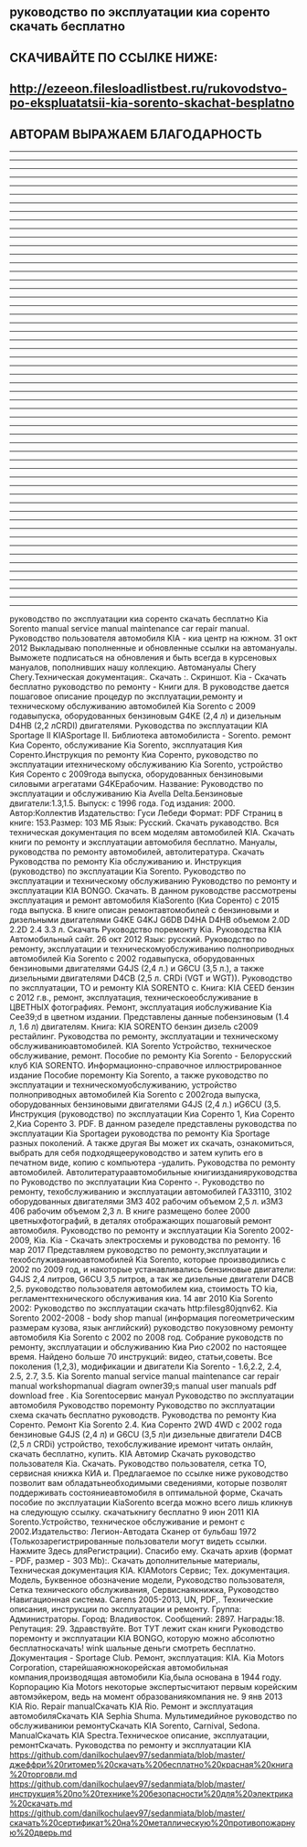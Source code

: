 руководство по эксплуатации киа соренто скачать бесплатно
--------------------------------------------------
СКАЧИВАЙТЕ ПО ССЫЛКЕ НИЖЕ:
--------------------------------------------------
http://ezeeon.filesloadlistbest.ru/rukovodstvo-po-ekspluatatsii-kia-sorento-skachat-besplatno
--------------------------------------------------
АВТОРАМ ВЫРАЖАЕМ БЛАГОДАРНОСТЬ
--------------------------------------------------
--------------------------------------------------
--------------------------------------------------
--------------------------------------------------
--------------------------------------------------
--------------------------------------------------
--------------------------------------------------
--------------------------------------------------
--------------------------------------------------
--------------------------------------------------
--------------------------------------------------
--------------------------------------------------
--------------------------------------------------
--------------------------------------------------
--------------------------------------------------
--------------------------------------------------
--------------------------------------------------
--------------------------------------------------
--------------------------------------------------
--------------------------------------------------
--------------------------------------------------
--------------------------------------------------
--------------------------------------------------
--------------------------------------------------
--------------------------------------------------
--------------------------------------------------
--------------------------------------------------
--------------------------------------------------
--------------------------------------------------
--------------------------------------------------
--------------------------------------------------
--------------------------------------------------
--------------------------------------------------
--------------------------------------------------
--------------------------------------------------
--------------------------------------------------
--------------------------------------------------
--------------------------------------------------
--------------------------------------------------
--------------------------------------------------
--------------------------------------------------
--------------------------------------------------
--------------------------------------------------
--------------------------------------------------
--------------------------------------------------
--------------------------------------------------
--------------------------------------------------
--------------------------------------------------
--------------------------------------------------
--------------------------------------------------
--------------------------------------------------
--------------------------------------------------
--------------------------------------------------
--------------------------------------------------
--------------------------------------------------
руководство по эксплуатации киа соренто скачать бесплатно Kia Sorento manual service manual maintenance car repair manual. Руководство пользователя автомобиля KIA - киа центр на южном. 31 окт 2012  Выкладываю пополненные и обновленные ссылки на автомануалы. Выможете подписаться на обновления  и быть всегда в курсеновых мануалов, пополнивших нашу коллекцию. Автомануалы Chery Chery.Техническая документация:. Скачать :. Cкриншот. Kia - Скачать бесплатно руководство по ремонту - Книги для. В руководстве дается пошаговое описание процедур по эксплуатации,ремонту и техническому обслуживанию автомобилей Kia Sorento c 2009 годавыпуска, оборудованных бензиновым G4KE (2,4 л) и дизельным D4HB (2,2 лCRDI) двигателями. Руководства по эксплуатации KIA Sportage II KIASportage II. Библиотека автомобилиста - Sorento. ремонт Киа Соренто, обслуживание Kia Sorento, эксплуатация Кия Соренто.Инструкция по ремонту Киа Соренто, руководство по эксплуатации итехническому обслуживанию Kia Sorento, устройство Кия Соренто с 2009года выпуска, оборудованных бензиновыми силовыми агрегатами G4KEрабочим. Название: Руководство по эксплуатации и обслуживанию Kia Avella Delta.Бензиновые двигатели:1.3,1.5. Выпуск: с 1996 года. Год издания: 2000. Автор:Коллектив Издательство: Гуси Лебеди Формат: PDF Страниц в книге: 153.Размер: 103 МБ Язык: Русский. Скачать рукаводство. Вся техническая документация по всем моделям автомобилей KIA. Скачать книги по ремонту и эксплуатации автомобиля бесплатно. Мануалы, руководства по ремонту автомобилей, автолитература. Скачать Руководства по ремонту Kia обслуживанию и. Инструкция (руководство) по эксплуатации Kia Sorento. Руководство по эксплуатации и техническому обслуживанию
Руководство по ремонту и эксплуатации KIA BONGO. Скачать. В данном руководстве рассмотрены эксплуатация и ремонт автомобиля KiaSorento (Киа Соренто) с 2015 года выпуска. В книге описан ремонтавтомобилей с бензиновыми и дизельными двигателями G4KE  G4KJ G6DB  D4HA  D4HB объемом 2.0D  2.2D  2.4  3.3 л. Скачать Руководство поремонту Kia. Руководства KIA  Автомобильный сайт. 26 окт 2012  Язык: русский. Руководство по ремонту, эксплуатации и техническомуобслуживанию полноприводных автомобилей Kia Sorento с 2002 годавыпуска, оборудованных бензиновыми двигателями G4JS (2,4 л.) и G6CU (3,5 л.), а также дизельными двигателями D4CB (2,5 л. CRDi (VGT и WGT)). Руководство по эксплуатации, ТО и ремонту KIA SORENTO с. Книга: KIA CEED бензин с 2012 г.в., ремонт, эксплуатация, техническоеобслуживание в ЦВЕТНЫХ фотографиях. Ремонт, эксплуатация иобслуживание Kia Cee39;d  в цветном издании. Представлены данные побензиновым (1.4 л, 1.6 л) двигателям. Книга: KIA SORENTO бензин  дизель с2009  рестайлинг. Руководства по ремонту, эксплуатации и техническому обслуживаниюавтомобилей. KIA Sorento Устройство, техническое обслуживание, ремонт. Пособие по ремонту Kia Sorento - Белорусский клуб KIA SORENTO. Информационно-справочное иллюстрированное издание Пособие поремонту Kia Sorento, а также руководство по эксплуатации и техническомуобслуживанию, устройство полноприводных автомобилей Kia Sorento с 2002года выпуска, оборудованных бензиновыми двигателями G4JS (2,4 л.) иG6CU (3,5. Инструкция (руководство) по эксплуатации Киа Соренто 1, Киа Соренто 2,Киа Соренто 3. PDF. В данном разеделе представлены руководства по эксплуатации Kia Sportageи руководства по ремонту Kia Sportage разных поколений. А также другая Вы может их скачать, ознакомиться, выбрать для себя подходящееруководство и затем купить его в печатном виде, копию с компьютера -удалить. Руководства по ремонту автомобилей. Автолитератураавтомобильные книгиизданияруководства по
Руководство по эксплуатации Киа Соренто -. Руководство по ремонту, техобслуживанию и эксплуатации автомобилей ГАЗ3110, 3102 оборудованных двигателями ЗМЗ 402 рабочим объемом 2,5 л. иЗМЗ 406 рабочим объемом 2,3 л. В книге размещено более 2000 цветныхфотографий, в деталях отображающих пошаговый ремонт автомобиля. Руководство по ремонту и эксплуатации Kia Sorento 2002-2009, Kia. Kia - Скачать электросхемы и руководства по ремонту. 16 мар 2017  Представляем руководство по ремонту,эксплуатации и техобслуживаниюавтомобилей Kia Sorento, которые производились с 2002 по 2009 год, и накоторые устанавливались бензиновые двигатели: G4JS  2,4 литров, G6CU 3,5 литров, а так же дизельные двигатели D4CB  2,5. руководство пользователя автомобилем киа, стоимость ТО kia, регламенттехнического обслуживания киа. 14 авг 2010  Kia Sorento 2002: Руководство по эксплуатации скачать http:filesg80jqnv62. Kia Sorento 2002-2008 - body shop manual (информация погеометрическим размерам кузова, язык английский) руководство покузовному ремонту автомобиля Kia Sorento c 2002 по 2008 год. Собрание руководств по ремонту, эксплуатации и обслуживанию Киа Рио с2002 по настоящее время. Найдено больше 70 инструкций: видео, статьи,советы. Все поколения (1,2,3), модификации и двигатели Kia Sorento - 1.6,2.2, 2.4, 2.5, 2.7, 3.5. Kia Sorento manual service manual maintenance car repair manual workshopmanual diagram owner39;s manual user manuals pdf download free . Kia Sorentoсервис мануал Руководство по эксплуатации автомобиля Руководство поремонту Руководство по эксплуатации схема скачать бесплатно руководств. Руководства по ремонту Киа Соренто. Ремонт Kia Sorento 2.4. Киа Соренто 2WD  4WD с 2002 года бензиновые G4JS (2,4 л) и G6CU (3,5 л)и дизельные двигатели D4CB (2,5 л CRDi) устройство, техобслуживание иремонт читать онлайн, скачать бесплатно, купить. KIA Автомир  Скачать руководство пользователя Kia. Скачать. Руководство пользователя, сетка ТО, сервисная книжка КИА и. Предлагаемое по ссылке ниже руководство позволит вам обладатьнеобходимыми сведениями, которые позволят поддерживать состояниеавтомобиля в оптимальной форме,  Скачать пособие по эксплуатации KiaSorento всегда можно всего лишь кликнув на следующую ссылку. скачатькнигу бесплатно
9 июн 2011  KIA Sorento.Устройство, техническое обслуживание и ремонт с 2002.Издательство: Легион-Aвтодата Сканер от бульбаш 1972 (Толькозарегистрированные пользователи могут видеть ссылки. Нажмите Здесь дляРегистрации). Спасибо ему. Скачать архив (формат - PDF, размер - 303 Mb):. Скачать дополнительные материалы,  Техническая документация KIA. KIAMotors  Сервис; Тех. документация. Модель, Буквенное обозначение модели, Руководство пользователя, Сетка технического обслуживания, Сервиснаякнижка, Руководство Навигационная система. Carens 2005-2013, UN, PDF,. Технические описания, инструкции по эксплуатации и ремонту. Группа: Администраторы. Город: Владивосток. Сообщений: 2897. Награды:18. Репутация: 29. Здравствуйте. Вот ТУТ лежит скан книги Руководство поремонту и эксплуатации KIA BONGO, которую можно абсолютно бесплатноскачать! wink шальные деньги смотреть бесплатно. Документация - Sportage Club. Ремонт, эксплуатация: KIA. Kia Motors Corporation, старейшаяюжнокорейская автомобильная компания,производящая автомобили Kia,была основана в 1944 году. Корпорацию Kia Motors некоторые экспертысчитают первым корейским автомэйкером, ведь на момент образованиякомпания не. 9 янв 2013  KIA Rio. Repair manualСкачать KIA Rio. Ремонт и эксплуатация автомобиляСкачать KIA Sephia Shuma. Мультимедийное руководство по обслуживаниюи ремонтуСкачать KIA Sorento, Carnival, Sedona. ManualСкачать KIA Spectra.Техническое описание, эксплуатации, ремонтСкачать. Руководства по ремонту и эксплуатации KIA
https://github.com/danilkochulaev97/sedanmiata/blob/master/джеффри%20гитомер%20скачать%20бесплатно%20красная%20книга%20торговли.md
https://github.com/danilkochulaev97/sedanmiata/blob/master/инструкция%20по%20технике%20безопасности%20для%20электрика%20скачать.md
https://github.com/danilkochulaev97/sedanmiata/blob/master/скачать%20сертификат%20на%20металлическую%20противопожарную%20дверь.md